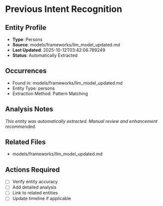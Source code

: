 # Previous Intent Recognition

## Entity Profile
- **Type**: Persons
- **Source**: models/frameworks/llm_model_updated.md
- **Last Updated**: 2025-10-12T03:42:06.789249
- **Status**: Automatically Extracted

## Occurrences
- Found in: models/frameworks/llm_model_updated.md
- Entity Type: persons
- Extraction Method: Pattern Matching

## Analysis Notes
*This entity was automatically extracted. Manual review and enhancement recommended.*

## Related Files
- models/frameworks/llm_model_updated.md

## Actions Required
- [ ] Verify entity accuracy
- [ ] Add detailed analysis
- [ ] Link to related entities
- [ ] Update timeline if applicable
